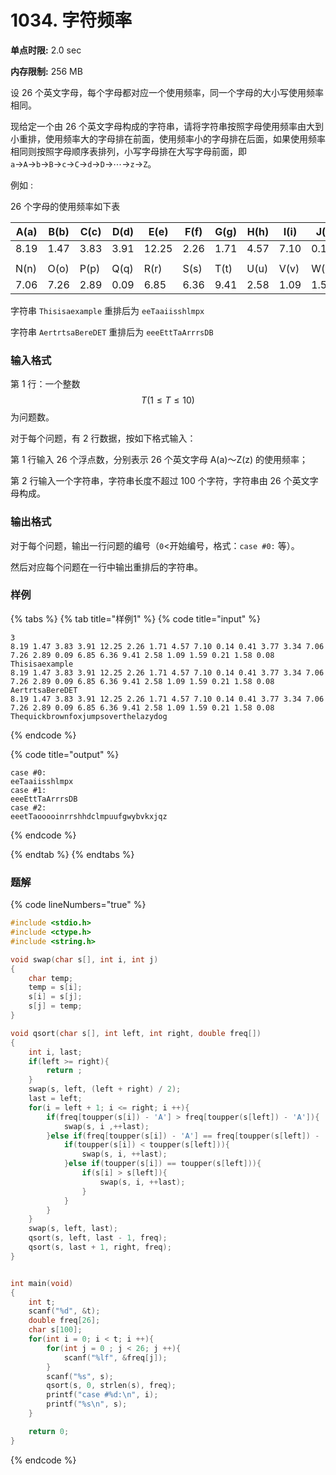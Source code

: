 # 1034. 字符频率

**单点时限:** 2.0 sec

**内存限制:** 256 MB

设 26 个英文字母，每个字母都对应一个使用频率，同一个字母的大小写使用频率相同。

现给定一个由 26 个英文字母构成的字符串，请将字符串按照字母使用频率由大到小重排，使用频率大的字母排在前面，使用频率小的字母排在后面，如果使用频率相同则按照字母顺序表排列，小写字母排在大写字母前面，即 `a`→`A`→`b`→`B`→`c`→`C`→`d`→`D`→⋯→`z`→`Z`。

例如 :

26 个字母的使用频率如下表

| A(a) | B(b) | C(c) | D(d) | E(e)  | F(f) | G(g) | H(h) | I(i) | J(j) | K(k) | L(l) | M(m) |
| ---- | ---- | ---- | ---- | ----- | ---- | ---- | ---- | ---- | ---- | ---- | ---- | ---- |
| 8.19 | 1.47 | 3.83 | 3.91 | 12.25 | 2.26 | 1.71 | 4.57 | 7.10 | 0.14 | 0.41 | 3.77 | 3.34 |
|      |      |      |      |       |      |      |      |      |      |      |      |      |
| N(n) | O(o) | P(p) | Q(q) | R(r)  | S(s) | T(t) | U(u) | V(v) | W(w) | X(x) | Y(y) | Z(z) |
| 7.06 | 7.26 | 2.89 | 0.09 | 6.85  | 6.36 | 9.41 | 2.58 | 1.09 | 1.59 | 0.21 | 1.58 | 0.08 |

字符串 `Thisisaexample` 重排后为 `eeTaaiisshlmpx`

字符串 `AertrtsaBereDET` 重排后为 `eeeEttTaArrrsDB`

### 输入格式

第 1 行：一个整数 $$T (1≤T≤10)$$ 为问题数。

对于每个问题，有 2 行数据，按如下格式输入：

第 1 行输入 26 个浮点数，分别表示 26 个英文字母 A(a)～Z(z) 的使用频率；

第 2 行输入一个字符串，字符串长度不超过 100 个字符，字符串由 26 个英文字母构成。

### 输出格式

对于每个问题，输出一行问题的编号（`0`<开始编号，格式：`case #0:` 等）。

然后对应每个问题在一行中输出重排后的字符串。

### 样例

{% tabs %}
{% tab title="样例1" %}
{% code title="input" %}
```
3
8.19 1.47 3.83 3.91 12.25 2.26 1.71 4.57 7.10 0.14 0.41 3.77 3.34 7.06 7.26 2.89 0.09 6.85 6.36 9.41 2.58 1.09 1.59 0.21 1.58 0.08
Thisisaexample
8.19 1.47 3.83 3.91 12.25 2.26 1.71 4.57 7.10 0.14 0.41 3.77 3.34 7.06 7.26 2.89 0.09 6.85 6.36 9.41 2.58 1.09 1.59 0.21 1.58 0.08
AertrtsaBereDET
8.19 1.47 3.83 3.91 12.25 2.26 1.71 4.57 7.10 0.14 0.41 3.77 3.34 7.06 7.26 2.89 0.09 6.85 6.36 9.41 2.58 1.09 1.59 0.21 1.58 0.08
Thequickbrownfoxjumpsoverthelazydog
```
{% endcode %}

{% code title="output" %}
```
case #0:
eeTaaiisshlmpx
case #1:
eeeEttTaArrrsDB
case #2:
eeetTaooooinrrshhdclmpuufgwybvkxjqz
```
{% endcode %}


{% endtab %}
{% endtabs %}

### 题解

{% code lineNumbers="true" %}
```c
#include <stdio.h>
#include <ctype.h>
#include <string.h>

void swap(char s[], int i, int j)
{
    char temp;
    temp = s[i];
    s[i] = s[j];
    s[j] = temp;
}

void qsort(char s[], int left, int right, double freq[])
{
    int i, last;
    if(left >= right){
        return ;
    }
    swap(s, left, (left + right) / 2);
    last = left;
    for(i = left + 1; i <= right; i ++){
        if(freq[toupper(s[i]) - 'A'] > freq[toupper(s[left]) - 'A']){
            swap(s, i ,++last);
        }else if(freq[toupper(s[i]) - 'A'] == freq[toupper(s[left]) - 'A']){
            if(toupper(s[i]) < toupper(s[left])){
                swap(s, i, ++last);
            }else if(toupper(s[i]) == toupper(s[left])){
                if(s[i] > s[left]){
                    swap(s, i, ++last);
                }
            }
        }
    }
    swap(s, left, last);
    qsort(s, left, last - 1, freq);
    qsort(s, last + 1, right, freq);
}


int main(void)
{
    int t;
    scanf("%d", &t);
    double freq[26];
    char s[100];
    for(int i = 0; i < t; i ++){
        for(int j = 0 ; j < 26; j ++){
            scanf("%lf", &freq[j]);
        }
        scanf("%s", s);
        qsort(s, 0, strlen(s), freq);
        printf("case #%d:\n", i);
        printf("%s\n", s);
    }

    return 0;
}
```
{% endcode %}
